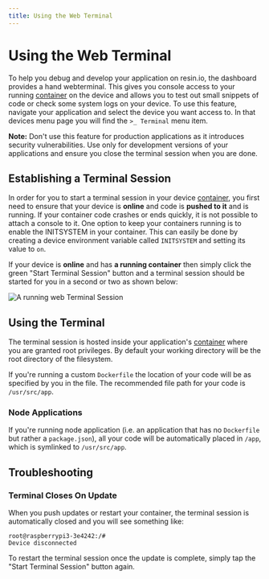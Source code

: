 ```yaml
---
title: Using the Web Terminal
---
```


# Using the Web Terminal

To help you debug and develop your application on resin.io, the dashboard provides a hand webterminal. This gives you console access to your running [container][docker-container] on the device and allows you to test out small snippets of code or check some system logs on your device. To use this feature, navigate your application and select the device you want access to. In that devices menu page you will find the `>_ Terminal` menu item.

__Note:__ Don't use this feature for production applications as it introduces security vulnerabilities. Use only for development versions of your applications and ensure you close the terminal session when you are done.

## Establishing a Terminal Session

  In order for you to start a terminal session in your device [container][docker-container], you first need to ensure that your device is **online** and code is **pushed to it** and is running. If your container code crashes or ends quickly, it is not possible to attach a console to it. One option to keep your containers running is to enable the INITSYSTEM in your container. This can easily be done by creating a device environment variable called `INITSYSTEM` and setting its value to `on`.

  If your device is **online** and has **a running container** then simply click the green "Start Terminal Session" button and a terminal session should be started for you in a second or two as shown below:

![A running web Terminal Session](/img/generic-device-dashboard/deviceLevel/firstPush/terminalSession.png)

## Using the Terminal

The terminal session is hosted inside your application's [container][docker-container] where you are granted root privileges. By default your working directory will be the root directory of the filesystem.

If you're running a custom `Dockerfile` the location of your code will be as specified by you in the file. The recommended file path for your code is `/usr/src/app`.

### Node Applications

If you're running  node application (i.e. an application that has no `Dockerfile` but rather a `package.json`), all your code will be automatically placed in `/app`, which is symlinked to `/usr/src/app`.

## Troubleshooting

### Terminal Closes On Update

When you push updates or restart your container, the terminal session is automatically closed and you will see something like:
```
root@raspberrypi3-3e4242:/#                                                                                                       
Device disconnected
```
To restart the terminal session once the update is complete, simply tap the "Start Terminal Session" button again.

[tty.js]:https://github.com/chjj/tty.js/
[docker-container]:https://docs.docker.com/introduction/understanding-docker/#inside-docker
[systemd-base-image-link]:https://hub.docker.com/r/resin/raspberrypi-python/
